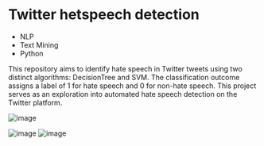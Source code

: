 # Twitter hetspeech detection

* NLP
* Text Mining
* Python

This repository aims to identify hate speech in Twitter tweets using two distinct algorithms: DecisionTree and SVM. The classification outcome assigns a label of 1 for hate speech and 0 for non-hate speech. This project serves as an exploration into automated hate speech detection on the Twitter platform. 

![image](https://github.com/fzour/Twitter-hate-speech-detection/assets/152024653/3bfc7a61-3f43-48d9-8191-712b5f1e425b)

![image](https://github.com/fzour/Twitter-hate-speech-detection/assets/152024653/a73e2636-104a-40f4-9409-4554cc4765e4)
![image](https://github.com/fzour/Twitter-hate-speech-detection/assets/152024653/0235eef0-372c-48e7-937e-950048763903)
